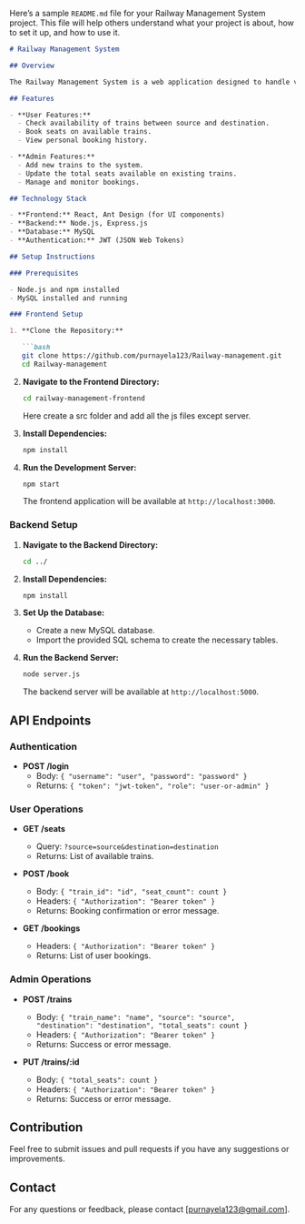 Here’s a sample `README.md` file for your Railway Management System project. This file will help others understand what your project is about, how to set it up, and how to use it.

```markdown
# Railway Management System

## Overview

The Railway Management System is a web application designed to handle various operations related to railway booking and management, similar to IRCTC. It allows users to check seat availability between stations, book seats, and view their booking details. Admins can add new trains, update train seat availability, and manage the system.

## Features

- **User Features:**
  - Check availability of trains between source and destination.
  - Book seats on available trains.
  - View personal booking history.

- **Admin Features:**
  - Add new trains to the system.
  - Update the total seats available on existing trains.
  - Manage and monitor bookings.

## Technology Stack

- **Frontend:** React, Ant Design (for UI components)
- **Backend:** Node.js, Express.js
- **Database:** MySQL
- **Authentication:** JWT (JSON Web Tokens)

## Setup Instructions

### Prerequisites

- Node.js and npm installed
- MySQL installed and running

### Frontend Setup

1. **Clone the Repository:**

   ```bash
   git clone https://github.com/purnayela123/Railway-management.git
   cd Railway-management
   ```

2. **Navigate to the Frontend Directory:**

   ```bash
   cd railway-management-frontend
   ```
   Here create a src folder and add all the js files except server.

3. **Install Dependencies:**

   ```bash
   npm install
   ```

4. **Run the Development Server:**

   ```bash
   npm start
   ```

   The frontend application will be available at `http://localhost:3000`.

### Backend Setup

1. **Navigate to the Backend Directory:**

   ```bash
   cd ../
   ```

2. **Install Dependencies:**

   ```bash
   npm install
   ```

3. **Set Up the Database:**

   - Create a new MySQL database.
   - Import the provided SQL schema to create the necessary tables.

4. **Run the Backend Server:**

   ```bash
   node server.js
   ```

   The backend server will be available at `http://localhost:5000`.

## API Endpoints

### Authentication

- **POST /login**
  - Body: `{ "username": "user", "password": "password" }`
  - Returns: `{ "token": "jwt-token", "role": "user-or-admin" }`

### User Operations

- **GET /seats**
  - Query: `?source=source&destination=destination`
  - Returns: List of available trains.

- **POST /book**
  - Body: `{ "train_id": "id", "seat_count": count }`
  - Headers: `{ "Authorization": "Bearer token" }`
  - Returns: Booking confirmation or error message.

- **GET /bookings**
  - Headers: `{ "Authorization": "Bearer token" }`
  - Returns: List of user bookings.

### Admin Operations

- **POST /trains**
  - Body: `{ "train_name": "name", "source": "source", "destination": "destination", "total_seats": count }`
  - Headers: `{ "Authorization": "Bearer token" }`
  - Returns: Success or error message.

- **PUT /trains/:id**
  - Body: `{ "total_seats": count }`
  - Headers: `{ "Authorization": "Bearer token" }`
  - Returns: Success or error message.

## Contribution

Feel free to submit issues and pull requests if you have any suggestions or improvements.

## Contact

For any questions or feedback, please contact [purnayela123@gmail.com].
